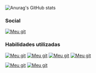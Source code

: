 ![Anurag's GitHub stats](https://github-readme-stats.vercel.app/api?username=anuraghazra&show_icons=true&theme=dracula)


### Social

[![Meu git](https://img.shields.io/badge/GitHub-100000?style=for-the-badge&logo=github&logoColor=white)](https://github.com/MingRenan/MingRenan/blob/main/README.md)

### Habilidades utilizadas

[![Meu git](https://img.shields.io/badge/HTML-239120?style=for-the-badge&logo=html5&logoColor=white)]()
[![Meu git](https://img.shields.io/badge/CSS-239120?&style=for-the-badge&logo=css3&logoColor=white)]()
[![Meu git](https://img.shields.io/badge/JavaScript-F7DF1E?style=for-the-badge&logo=javascript&logoColor=black)]()
[![Meu git](https://img.shields.io/badge/Node.js-43853D?style=for-the-badge&logo=node.js&logoColor=white)]()

[![Meu git]()]()
[![Meu git]()]()



